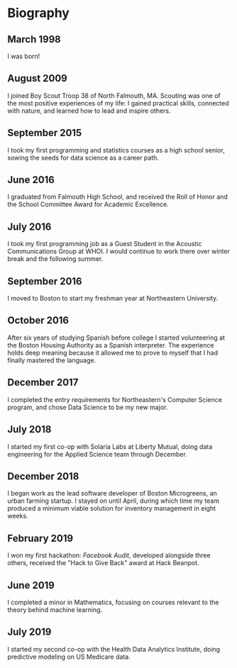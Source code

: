 # Biography

## March 1998 
   I was born!
## August 2009
   I joined Boy Scout Troop 38 of North Falmouth, MA. Scouting was one of the most positive experiences of my life: I 
   gained practical skills, connected with nature, and learned how to lead and inspire others.
## September 2015
   I took my first programming and statistics courses as a high school senior, sowing the seeds for data science as a 
   career path.
## June 2016 
   I graduated from Falmouth High School, and received the Roll of Honor and the School Committee Award for Academic 
   Excellence.
## July 2016 
   I took my first programming job as a Guest Student in the Acoustic Communications Group at WHOI. I 
   would continue to work there over winter break and the following summer.
## September 2016 
   I moved to Boston to start my freshman year at Northeastern University.
## October 2016 
   After six years of studying Spanish before college I started volunteering at the Boston Housing Authority as a 
   Spanish interpreter. The experience holds deep meaning because it allowed me to prove to myself that I had finally 
   mastered the language.
## December 2017 
   I completed the entry requirements for Northeastern's Computer Science program, and chose Data Science to be my new 
   major.
## July 2018 
   I started my first co-op with Solaria Labs at Liberty Mutual, doing data engineering for the Applied Science team 
   through December.
## December 2018 
   I began work as the lead software developer of Boston Microgreens, an urban farming startup. I stayed on until 
   April, during which time my team produced a minimum viable solution for inventory management in eight weeks.
## February 2019 
   I won my first hackathon: _Facebook Audit_, developed alongside three others, received the "Hack to Give Back" 
   award at Hack Beanpot.
## June 2019
   I completed a minor in Mathematics, focusing on courses relevant to the theory behind machine learning.
## July 2019 
   I started my second co-op with the Health Data Analytics Institute, doing predictive modeling on US Medicare data. 